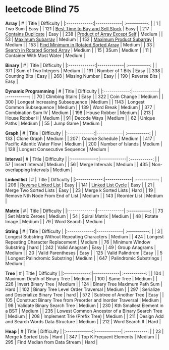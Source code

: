 # leetcode Blind 75

**Array**
|   #  |    Title    | Difficulty |
|:-------------:|-------------| :-----------: |
|  1  |  Two Sum  |    Easy    |
| 121 |  [Best Time to Buy and Sell Stock](https://leetcode.com/problems/best-time-to-buy-and-sell-stock/description/) | Easy |
| 217 |  [Contains Duplicate](https://leetcode.com/problems/contains-duplicate/description/) | Easy |
| 238 |  [Product of Array Except Self](https://leetcode.com/problems/product-of-array-except-self/) | Medium |
| 53 | [Maximum Subarray](https://leetcode.com/problems/maximum-subarray/) | Medium |
| 152 | [Maximum Product Subarray](https://leetcode.com/problems/maximum-product-subarray/) | Medium |
| 153 | [Find Minimum in Rotated Sorted Array](https://leetcode.com/problems/find-minimum-in-rotated-sorted-array/) | Medium |
| 33 | [Search in Rotated Sorted Array](https://leetcode.com/problems/search-in-rotated-sorted-array/) | Medium |
| 15 | 3Sum | Medium |
| 11 | Container With Most Water | Medium |

**Binary**
|   #  |    Title    | Difficulty |
|:-------------:|-------------| :-----------: |
|  371  |  Sum of Two Integers  |    Medium    |
|  191  |  Number of 1 Bits  |    Easy    |
|  338  |  Counting Bits  |    Easy    |
|  268  |  Missing Number  |    Easy    |
|  190  |  Reverse Bits  |    Easy    |

**Dynamic Programming**
|   #  |    Title    | Difficulty |
|:-------------:|-------------| :-----------: |
| 70 | Climbing Stairs | Easy |
| 322 | Coin Change | Medium |
| 300 | Longest Increasing Subsequence | Medium |
| 1143 | Longest Common Subsequence | Medium |
| 139 | Word Break | Medium |
| 377 | Combination Sum IV | Medium |
| 198 | House Robber | Medium |
| 213 | House Robber II | Medium |
| 91 | Decode Ways | Medium |
| 62 | Unique Paths | Medium |
| 55 | Jump Game | Medium |

**Graph**
|   #  |    Title    | Difficulty |
|:-------------:|-------------| :-----------: |
| 133 | Clone Graph | Medium |
| 207 | Course Schedule | Medium |
| 417 | Pacific Atlantic Water Flow | Medium |
| 200 | Number of Islands | Medium |
| 128 | Longest Consecutive Sequence | Medium |

**Interval**
|   #  |    Title    | Difficulty |
|:-------------:|-------------| :-----------: |
| 57 | Insert Interval | Medium |
| 56 | Merge Intervals | Medium |
| 435 | Non-overlapping Intervals | Medium |

**Linked list**
|   #  |    Title    | Difficulty |
|:-------------:|-------------| :-----------: |
| 206 | [Reverse Linked List](https://leetcode.com/problems/reverse-linked-list/) | Easy |
| 141 | [Linked List Cycle](https://leetcode.com/problems/linked-list-cycle/description/) | Easy |
| 21 | Merge Two Sorted Lists | Easy |
| 23 | Merge k Sorted Lists | Hard |
| 19 | Remove Nth Node From End of List | Medium |
| 143 | Reorder List | Medium |

**Matrix**
|   #  |    Title    | Difficulty |
|:-------------:|-------------| :-----------: |
| 73 | Set Matrix Zeroes | Medium |
| 54 | Spiral Matrix | Medium |
| 48 | Rotate Image | Medium |
| 79 | Word Search | Medium |

**String**
|   #  |    Title    | Difficulty |
|:-------------:|-------------| :-----------: |
| 3 | Longest Substring Without Repeating Characters | Medium |
| 424 | Longest Repeating Character Replacement | Medium |
| 76 | Minimum Window Substring | hard |
| 242 | Valid Anagram | Easy |
| 49 | Group Anagrams | Medium |
| 20 | Valid Parentheses | Easy |
| 125 | Valid Palindrom | Easy |
| 5 | Longest Palindromic Substring | Medium |
| 647 | Palindromic Substrings | Medium |

**Tree**
|   #  |    Title    | Difficulty |
|:-------------:|-------------| :-----------: |
| 104 | Maximum Depth of Binary Tree | Medium |
| 100 | Same Tree | Medium |
| 226 | Invert Binary Tree | Medium |
| 124 | Binary Tree Maximum Path Sum | Hard |
| 102 | Binary Tree Level Order Traversal | Medium |
| 297 | Serialize and Deserialize Binary Tree | hard |
| 572 | Subtree of Another Tree | Easy |
| 105 | Construct Binary Tree from Preorder and Inorder Traversal | Medium |
| 98 | Validate Binary Search Tree | Medium |
| 230 | Kth Smallest Element in a BST | Medium |
| 235 | Lowest Common Ancestor of a Binary Search Tree | Medium |
| 208 | Implement Trie (Prefix Tree) | Medium |
| 211 | Design Add and Search Words Data Structure | Medium |
| 212 | Word Search II | Hard |

**Heap**
|   #  |    Title    | Difficulty |
|:-------------:|-------------| :-----------: |
| 23 | Merge k Sorted Lists | Hard |
| 347 | Top K Frequent Elements | Medium |
| 295 | Find Median from Data Stream | Hard |


